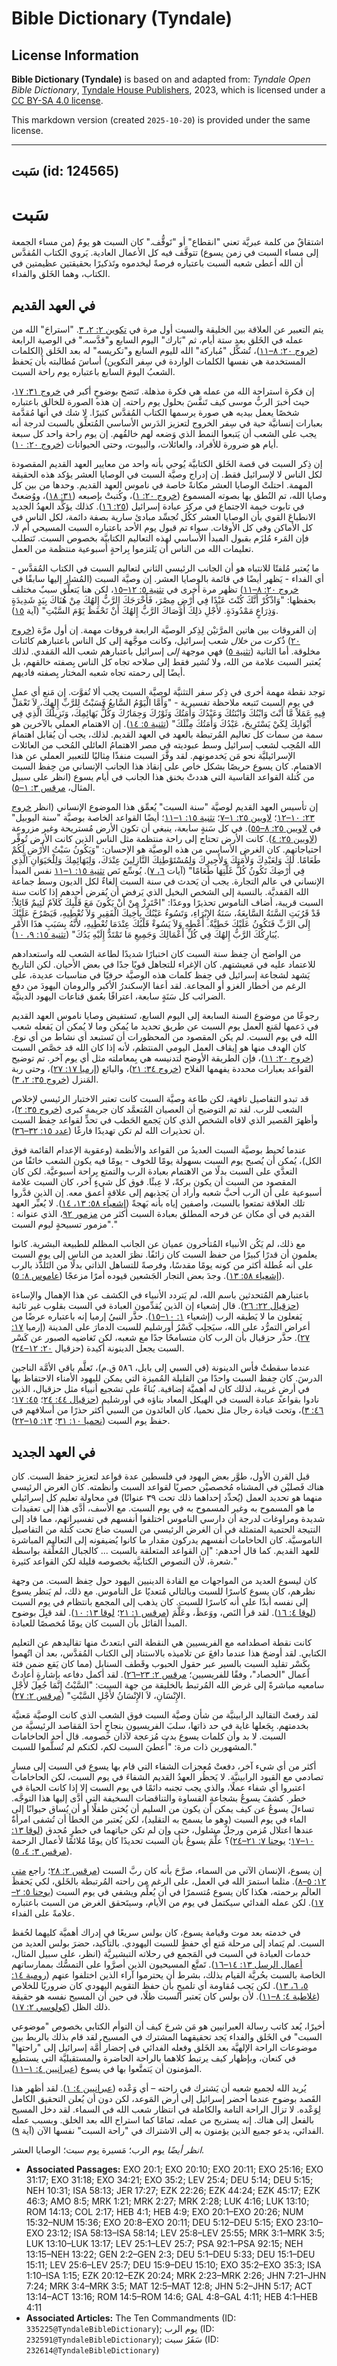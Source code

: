 # Bible Dictionary (Tyndale)

## License Information

**Bible Dictionary (Tyndale)** is based on and adapted from: _Tyndale Open Bible Dictionary_, [Tyndale House Publishers](https://tyndaleopenresources.com/), 2023, which is licensed under a [CC BY-SA 4.0 license](https://creativecommons.org/licenses/by-sa/4.0/legalcode.en).

This markdown version (created `2025-10-20`) is provided under the same license.



--------------------------------

## سَبت (id: 124565)

سَبت
====

اشتقاقٌ من كلمة عبريَّة تعني "انقطاع" أو "تَوقُّف." كان السبت هو يومٌ (من مساء الجمعة إلى مساء السبت في زمن يسوع) تتوقَّف فيه كل الأعمال العادية. يَروي الكتاب المُقدَّس أن الله أعطى شعبه السبت باعتباره فرصةً ليخدموه وتَذكيرًا بحقيقتين عظيمتين في الكتاب، وهما الخَلق والفداء.

في العهد القديم
---------------

يتم التعبير عن العلاقة بين الخليقة والسبت أول مرة في [تكوين ٢: ٢، ٣](https://ref.ly/Gen2:2-Gen2:3). "استراحَ" الله من عمله في الخَلق بعد ستة أيام، ثم "بَارك" اليوم السابع و"قدَّسه." في الوصية الرابعة ([خروج ٢٠: ٨–١١](https://ref.ly/Exod20:8-Exod20:11))، تُشكِّل "مُباركة" الله لليوم السابع و"تكريسه" له بعد الخَلق (الكلمات المستخدمة هي نفسها الكلمات الواردة في سِفر التكوين) أساسَ مُطالبته بأن يَحفظ الشعبُ اليومَ السابع باعتباره يوم راحة السبت.

إن فكرة استراحة الله من عمله هي فكرة مذهلة. تَتضح بوضوحٍ أكبر في [خروج ٣١: ١٧](https://ref.ly/Exod31:17)، حيث أخبرَ الربُّ موسى كيف تَنفَّسَ بحلول يوم راحته. إن هذه الصورة للخالق باعتباره شخصًا يعمل بيديه هي صورة يرسمها الكتاب المُقدَّس كثيرًا. لا شك في أنها مُقدَّمة بعبارات إنسانيَّة حية في سِفر الخروج لتعزيز الدَرس الأساسي المُتعلِّق بالسبت لدرجة أنه يجب على الشعب أن يَتبعوا النمط الذي وَضعه لهم خالقُهم. إن يوم راحة واحد كل سبعة أيام هو ضرورة للأفراد، والعائلات، والبيوت، وحتى الحيوانات ([خروج ٢٠: ١٠](https://ref.ly/Exod20:10)).

إن ذِكر السبت في قصة الخَلق الكتابيَّة يُوحي بأنه واحد من معايير العهد القديم المقصودة لكل الناس لا لإسرائيل فقط. إن إدراج وصيَّة السبت في الوصايا العشر يؤكد هذه الحقيقة المهمة. احتلتْ الوصايا العشر مكانةً خاصة في ناموس العهد القديم. وحدها من بين كل وصايا الله، تم النُطق بها بصوته المسموع ([خروج ٢٠: ١](https://ref.ly/Exod20:1))، وكُتبتْ بإصبعه ([٣١: ١٨](https://ref.ly/Exod31:18))، ووُضعتْ في تابوت خيمة الاجتماع في مركز عبادة إسرائيل ([٢٥: ١٦](https://ref.ly/Exod25:16)). كذلك يؤكِّد العهدُ الجديد الانطباعَ القوي بأن الوصايا العشر ككُل تُجسِّد مبادئ سارية بصفة دائمة، لكل الناس في كل الأماكن وفي كل الأوقات. سواء تم قبول يوم الأحد باعتباره السبت المسيحي أم لا، فإن المَرء مُلزَم بقبول المبدأ الأساسي لهذه التعاليم الكتابيَّة بخصوص السبت. تَتطلب تعليمات الله من الناس أن يَلتزموا بِراحةٍ أسبوعية منتظمة من العمل.

ما يُعتبر مُلفتًا للانتباه هو أن الجانب الرئيسي الثاني لتعاليم السبت في الكتاب المُقدَّس \- أي الفداء \- يَظهر أيضًا في قائمة بالوصايا العشر. إن وصيَّة السبت (المُشار إليها سابقًا في [خروج ٢٠: ٨–١١](https://ref.ly/Exod20:8-Exod20:11)) تظهر مرة أخرى في [تثنية ٥: ١٢–١٥](https://ref.ly/Deut5:12-Deut5:15)، لكن هنا يَتعلَّق سببٌ مختلف بحفظها: "وَاذْكُرْ أَنَّكَ كُنْتَ عَبْدًا فِي أَرْضِ مِصْرَ، فَأَخْرَجَكَ الرَّبُّ إِلهُكَ مِنْ هُنَاكَ بِيَدٍ شَدِيدَةٍ وَذِرَاعٍ مَمْدُودَةٍ. لأَجْلِ ذلِكَ أَوْصَاكَ الرَّبُّ إِلهُكَ أَنْ تَحْفَظَ يَوْمَ السَّبْتِ" (آية [١٥](https://ref.ly/Deut5:15)).

إن الفروقات بين هاتين المرَّتيْن لِذِكر الوصيَّة الرابعة فروقات مهمة. إن أول مرَّة ([خروج ٢٠](https://ref.ly/Exod20:1-Exod20:26)) ذُكرت *من خلال* شعب إسرائيل، وكانت موجَّهة إلى كل الناس باعتبارهم كائنات مخلوقة. أما الثانية ([تثنية ٥](https://ref.ly/Deut5:1-Deut5:33)) فهي موجهة *إلى* إسرائيل باعتبارهم شعب الله المَفدي. لذلك يُعتبر السبت علامة من الله، ولا تُشير فقط إلى صلاحه تجاه كل الناس بِصفته خالقهم، بل أيضًا إلى رحمته تجاه شعبه المختار بِصفته فاديهم.

توجد نقطة مهمة أخرى في ذِكر سفر التثنيَّة لوصيَّة السبت يجب ألا تُفوَّت. إن مَنع أي عمل في يوم السبت تَتبعه ملاحظة تفسيرية \- "وَأَمَّا الْيَوْمُ السَّابعُ فَسَبْتٌ لِلرَّبِّ إِلهِكَ، لاَ تَعْمَلْ فِيهِ عَمَلاً مَّا أَنْتَ وَابْنُكَ وَابْنَتُكَ وَعَبْدُكَ وَأَمَتُكَ وَثَوْرُكَ وَحِمَارُكَ وَكُلُّ بَهَائِمِكَ، وَنَزِيلُكَ الَّذِي فِي أَبْوَابِكَ لِكَيْ يَسْتَرِيحَ، عَبْدُكَ وَأَمَتُكَ مِثْلَكَ" ([تثنية ٥: ١٤](https://ref.ly/Deut5:14)). إن الاهتمام العملي بالآخرين هو سمة من سمات كل تعاليم المُرتبطة بالعهد في العهد القديم. لذلك، يجب أن يُقابل اهتمامَ الله المُحِب لشعب إسرائيل وسط عبوديته في مصر الاهتمامُ العائلي المُحب من العائلات الإسرائيليَّة نحو مَن يَخدمونهم. لقد وفَّرَ السبت منفذًا مِثاليًا للتعبير العملي عن هذا الاهتمام. كان يسوع حريصًا بشكل خاص على إنقاذ هذا الجانب الإنساني من حِفظ السبت من كُتلة القواعد القاسية التي هددتْ بخنق هذا الجانب في أيام يسوع (انظر على سبيل المثال، [مرقس ٣: ١–٥](https://ref.ly/Mark3:1-Mark3:5)).

إن تأسيس العهد القديم لوصيَّة "سنة السبت" يُعمِّق هذا الموضوع الإنساني (انظر [خروج ٢٣: ١٠–١٢](https://ref.ly/Exod23:10-Exod23:12)؛ [لاويين ٢٥: ١–٧](https://ref.ly/Lev25:1-Lev25:7)؛ [تثنية ١٥: ١–١١](https://ref.ly/Deut15:1-Deut15:11)؛ أيضًا القواعد الخاصة بوصيَّة "سنة اليوبيل" في [لاويين ٢٥: ٨–٥٥](https://ref.ly/Lev25:8-Lev25:55)). في كل سَنةٍ سابعة، ينبغي أن تكون الأرض مُستريحة وغير مزروعة ([لاويين ٢٥: ٤](https://ref.ly/Lev25:4)). كانت الأرض تحتاج إلى راحة منتظمة مثل الناس الذين كانت الأرض تُوفِّر احتياجاتهم. كان الغرض الأساسي من هذه الوصيَّة هو الإحسان: "وَيَكُونُ سَبْتُ الأَرْضِ لَكُمْ طَعَامًا. لَكَ وَلِعَبْدِكَ وَلأَمَتِكَ وَلأَجِيرِكَ وَلِمُسْتَوْطِنِكَ النَّازِلِينَ عِنْدَكَ، وَلِبَهَائِمِكَ وَلِلْحَيَوَانِ الَّذِي فِي أَرْضِكَ تَكُونُ كُلُّ غَلَّتِهَا طَعَامًا" (آيات [٦، ٧](https://ref.ly/Lev25:6-Lev25:7)). يُوسِّع نَص [تثنية ١٥: ١–١١](https://ref.ly/Deut15:1-Deut15:11) نفس المبدأ الإنساني في عالم التجارة. يجب أن يَحدث في سنة السبت إلغاءٌ لكل الديون وسط جماعة الله المَفديَّة. بالنسبة إلى الشخص البخيل الذي يَرفض أن يُقرض أحدهم إذا كانت سنة السبت قريبة، أضاف الناموس تحذيرًا ووعدًا: "احْتَرِزْ مِنْ أَنْ يَكُونَ مَعَ قَلْبِكَ كَلاَمٌ لَئِيمٌ قَائِلاً: قَدْ قَرُبَتِ السَّنَةُ السَّابِعَةُ، سَنَةُ الإِبْرَاءِ، وَتَسُوءُ عَيْنُكَ بِأَخِيكَ الْفَقِيرِ وَلاَ تُعْطِيهِ، فَيَصْرُخَ عَلَيْكَ إِلَى الرَّبِّ فَتَكُونُ عَلَيْكَ خَطِيَّةٌ. أَعْطِهِ وَلاَ يَسُوءْ قَلْبُكَ عِنْدَمَا تُعْطِيهِ، لأَنَّهُ بِسَبَبِ هذَا الأَمْرِ يُبَارِكُكَ الرَّبُّ إِلهُكَ فِي كُلِّ أَعْمَالِكَ وَجَمِيعِ مَا تَمْتَدُّ إِلَيْهِ يَدُكَ" ([تثنية ١٥: ٩، ١٠](https://ref.ly/Deut15:9-Deut15:10)).

من الواضح أن حِفظ سنة السبت كان اختبارًا شديدًا لطاعة الشعب لله واستعدادهم للاعتماد عليه في مَعيشتهم. كان الإغراء للتجاهل قويًا جدًا في بعض الأحيان. لكن التاريخ يَشهد لشجاعة إسرائيل في حِفظ كلمات هذه الوصيَّة حرفيًا في مناسبات عديدة، على الرغم من أخطار الغزو أو المجاعة. لقد أعفا الإسكندرُ الأكبر والرومان اليهودَ من دفع الضرائب كل سَنَةٍ سابعة، اعترافًا بعُمق قناعات اليهود الدينيَّة.

رجوعًا من موضوع السنة السابعة إلى اليوم السابع، تَستفيض وصايا ناموس العهد القديم في دَعمها لمَنع العمل يوم السبت عن طريق تحديد ما يُمكن وما لا يُمكن أن يَفعله شعب الله في يوم السبت. لم يكن المقصود من المحظورات أن تَستبعد أي نشاط من أي نوع. كان الهدف منها هو إيقاف العمل اليومي المنتظم، لأنه إذا كان الله قد خصَّص السبت ([خروج ٢٠: ١١](https://ref.ly/Exod20:11))، فإن الطريقة الأوضح لتدنيسه هي بِمعاملته مثل أي يوم آخر. تم توضيح القواعد بعبارات محددة يفهمها الفلاح ([خروج ٣٤: ٢١](https://ref.ly/Exod34:21))، والبائع ([إرميا ١٧: ٢٧](https://ref.ly/Jer17:27))، وحتى ربة المَنزل ([خروج ٣٥: ٢، ٣](https://ref.ly/Exod35:2-Exod35:3)).

قد تبدو التفاصيل تافهة، لكن طاعة وصيَّة السبت كانت تعتبر الاختبار الرئيسي لإخلاص الشعب للرب. لقد تم التوضيح أن العصيان المُتعمَّد كان جريمة كبرى ([خروج ٣٥: ٢](https://ref.ly/Exod35:2))، وأظهرَ المَصير الذي لاقاه الشخص الذي كان يَجمع الحَطب في تحدٍّ لقواعد حِفظ السبت أن تحذيرات الله لم تكن تهديدًا فارغًا ([عدد ١٥: ٣٢–٣٦](https://ref.ly/Num15:32-Num15:36)).

عندما تُحيط بوصيَّة السبت العديدُ من القواعد والأنظمة (وعقوبة الإعدام القائمة فوق الكل)، يُمكن أن يُصبح يوم السبت بسهولة يومًا للخوف \- يومًا فيه يكون الشعب خائفًا من التعدَّي على السبت بدلًا من الاهتمام بعبادة الرب والتمتع بِراحة أسبوعيَّة. لكن كان المقصود من السبت أن يكون بركةً، لا عِبئًا. فوق كل شيءٍ آخر، كان السبت علامة أسبوعية على أن الرب أحبَّ شعبه وأراد أن يَجذبهم إلى علاقةٍ أعمق معه. إن الذين قدَّروا تلك العلاقة تمتعوا بالسبت، واصفين إياه بأنه بَهجةً ([إشعياء ٥٨: ١٣، ١٤](https://ref.ly/Isa58:13-Isa58:14)). لا يُعبِّر العهد القديم في أي مكان عن فرحه المطلق بعبادة السبت أكثر من [مزمور ٩٢](https://ref.ly/Ps92:1-Ps92:15)، الذي عنوانه : "مزمور تسبيحةٍ ليوم السبت."

مع ذلك، لم يَكُن الأنبياء المُتأخرون عميان عن الجانب المظلم للطبيعة البشرية. كانوا يعلمون أن قدرًا كبيرًا من حفظ السبت كان زائفًا. نظرَ العديد من الناس إلى يوم السبت على أنه عُطلة أكثر من كونه يومًا مقدسًا، وفرصةً للتساهل الذاتي بدلًا من التَلذُّذ بالرب ([إشعياء ٥٨: ١٣](https://ref.ly/Isa58:13)). وجدَ بعض التجار الجَشعين قيوده أمرًا مزعجًا ([عاموس ٨: ٥](https://ref.ly/Amos8:5)).

باعتبارهم المُتحدثين باسم الله، لم يَتردد الأنبياء في الكشف عن هذا الإهمال والإساءة ([حزقيال ٢٢: ٢٦](https://ref.ly/Ezek22:26)). قال إشعياء إن الذين يُقدِّمون العبادة في السبت بقلوب غير تائبة يَفعلون ما لا يَطيقه الرب (إشعياء [١: ١٠–١٥](https://ref.ly/Isa1:10-Isa1:15)). حذَّر النبيُ إرميا إنه باعتباره عرضًا من أعراض التمرُّد على الله، سيَجلِب كَسْرُ أورشليم للسبت الدمارَ على المدينة (إرميا [١٧: ٢٧](https://ref.ly/Jer17:27)). حذَّر حزقيال بأن الرب كان متسامحًا جدًا مع شعبه، لكن تَغاضيه الصبور عن كَسْر السبت يجعل الدينونة أكيدة (حزقيال [٢٠: ١٢–٢٤](https://ref.ly/Ezek20:12-Ezek20:24)).

عندما سقطتْ فأس الدينونة (في السبي إلى بابل، ٥٨٦ ق.م)، تَعلَّم باقي الأمَّة الناجين الدرسَ. كان حِفظ السبت واحدًا من القليلة المُميزة التي يمكن لليهود الأمناء الاحتفاظ بها في أرضٍ غريبة، لذلك كان له أهميَّة إضافية. بُناءً على تشجيع أنبياء مثل حزقيال، الذين نادوا بقواعد عبادة السبت في الهيكل المعاد بناؤه في أورشليم ([حزقيال ٤٤: ٢٤](https://ref.ly/Ezek44:24)؛ [٤٥: ١٧](https://ref.ly/Ezek45:17)؛ [٤٦: ٣](https://ref.ly/Ezek46:3))، وتحت قيادة رجال مثل نحميا، كان العائدون من السبي أكثر حذرًا من أسلافهم في حفظ يوم السبت ([نحميا ١٠: ٣١](https://ref.ly/Neh10:31)؛ [١٣: ١٥–٢٢](https://ref.ly/Neh13:15-Neh13:22)).

في العهد الجديد
---------------

قبل القرن الأول، طوَّر بعض اليهود في فلسطين عدة قواعد لتعزيز حفظ السبت. كان هناك فَصليْن في المشناه مُخصصيْن حصريًا لقواعد السبت وأنظمته. كان الغرض الرئيسي منهما هو تحديد العمل (يُحدِّد إحداهما ذلك تحت ٣٩ عنوانًا) في محاولة تعليم كل إسرائيلي ما هو المسموح به وغير المسموح به في يوم السبت. مع الأسف، أدَّى هذا إلى تعقيدات شديدة ومراوغات لدرجة أن دارسي الناموس اختلفوا أنفسهم في تفسيراتهم، مما قاد إلى النتيجة الحتمية المتمثلة في أن الغرض الرئيسي من السبت ضاع تحت كُتلة من التفاصيل الناموسيَّة. كان الحاخامات أنفسهم يدركون مقدار ما كانوا يُضيفونه إلى التعاليم المباشرة للعهد القديم. كما قال أحدهم: "إن القواعد المتعلقة بالسبت ... كالجبال المُعلَّقة بواسطة شعرة، لأن النصوص الكتابيَّة بخصوصه قليلة لكن القواعد كثيرة."

كان ليسوع العديد من المواجهات مع القادة الدينيين اليهود حول حِفظ السبت. من وجهة نظرهم، كان يسوع كاسرًا للسبت وبالتالي مُتعديًا عل الناموس. مع ذلك، لم يَنظر يسوع إلى نفسه أبدًا على أنه كاسرًا للسبت. كان يذهب إلى المجمع بانتظام في يوم السبت ([لوقا ٤: ١٦](https://ref.ly/Luke4:16)). لقد قرأ النَص، ووَعظَ، وعَلَّمَ ([مرقس ١: ٢١](https://ref.ly/Mark1:21)؛ [لوقا ١٣: ١٠](https://ref.ly/Luke13:10)). لقد قبِلَ بوضوح المبدأ القائل بأن السبت كان يومًا مُخصصًا للعبادة.

كانت نقطة اصطدامه مع الفريسيين هي النقطة التي ابتعدتْ منها تقاليدهم عن التعليم الكتابي. لقد أوضحَ هذا عندما دافعَ عن تلاميذه بالاستناد إلى الكتاب المُقدَّس، بعد أن اتُهموا بِكَسْر تقليد السبت بالسير عبر حقول الحبوب وقَطف السنابل (مما كان يَقع ضمن فئة أعمال "الحصاد"، وفقًا للفريسيين؛ [مرقس ٢: ٢٣–٢٦](https://ref.ly/Mark2:23-Mark2:26)). لقد أكمل دفاعه بإشارةٍ أعادتْ سامعيه مباشرةً إلى غرض الله المُرتبط بالخليقة من جهة السبت: "السَّبْتُ إِنَّمَا جُعِلَ لأَجْلِ الإِنْسَانِ، لاَ الإِنْسَانُ لأَجْلِ السَّبْتِ" ([مرقس ٢: ٢٧](https://ref.ly/Mark2:27)).

لقد رفعتْ التقاليد الرابينيَّة من شأن وصيَّة السبت فوق الشعب الذي كانت الوصيَّة مَعنيَّة بخدمتهم. بِجَعلها غاية في حد ذاتها، سلبَ الفريسيون بنجاحٍ أحدَ المَقاصد الرئيسيَّة من السبت. لا بد وأن كلمات يسوع بدت مُزعجة لآذان خصومه. قال أحد الحاخامات المشهورين ذات مرة: "أُعطيَ السبت لكم، لكنكم لم تُسلَّموا للسبت."

أكثر من أي شيء آخر، دفعتْ مُعجزات الشفاء التي قام بها يسوع في السبت إلى مسارٍ تصادمي مع القيود الرابينيَّة. لا يَحظُر العهدُ القديم الشفاءَ في يوم السبت، لكن الحاخامات اعتبروا أي شفاء عملًا، والذي يجب تجنبه دائمًا في يوم السبت إلا إذا كانت الحياة في خطر. كشفَ يسوعُ بشجاعةٍ القساوة والتناقضات السخيفة التي أدَّى إليها هذا التوجَّه. تساءلَ يسوعُ عن كيف يمكن أن يكون من السليم أن يُختن طفلًا أو أن يُساق حيوانًا إلى الماء في يوم السبت (وهو ما يسمح به التقليد)، لكن يُعتبر من الخطأ أن تُشفى امرأةٌ عندها اعتلال مُزمن ورجلٌ مشلول، حتى وإن لم تكن حياتهما في خطرٍ مُحدق ([لوقا ١٣: ١٠–١٧](https://ref.ly/Luke13:10-Luke13:17)؛ [يوحنا ٧: ٢١–٢٤](https://ref.ly/John7:21-John7:24))؟ علَّمَ يسوعُ بأن السبت تحديدًا كان يومًا مُلائمًا لأعمال الرحمة ([مرقس ٣: ٤، ٥](https://ref.ly/Mark3:4-Mark3:5)).

إن يسوع، الإنسان الآتي من السماء، صرَّحَ بأنه كان ربَّ السبت ([مرقس ٢: ٢٨](https://ref.ly/Mark2:28)؛ راجع [متى ١٢: ٥–٨](https://ref.ly/Matt12:5-Matt12:8)). مثلما استمرَ الله في العمل، على الرغم من راحته المُرتبطة بالخَلق، لكي يَحفظَ العالَم برحمته، هكذا كان يسوع مُتسمرًا في أن يُعلِّم ويشفي في يوم السبت ([يوحنا ٥: ٢–١٧](https://ref.ly/John5:2-John5:17)). لكن عمله الفدائي سيكتمل في يوم من الأيام، وسيتَحقق الغرض من السبت باعتباره علامةً على الفداء.

في خدمته بعد موت وقيامة يسوع، كان بولس سريعًا في إدراك أهميَّة كليهما لحُفظ السبت. لم يَتماد إلى مرحلة مَنع أي حفظٍ للسبت اليهودي. بالتأكيد، حضرَ بولس العديد من خدمات العبادة في السبت في المَجمع في رحلاته التبشيريَّة (انظر، على سبيل المثال، [أعمال الرسل ١٣: ١٤–١٦](https://ref.ly/Acts13:14-Acts13:16)). تَمتَّع المسيحيون الذين أصرَّوا على التمسُّك بممارساتهم الخاصة بالسبت بحُريَّة القيام بذلك، بشرط أن يحترموا آراء الذين اختلفوا عنهم ([رومية ١٤: ٥، ٦، ١٣](https://ref.ly/Rom14:5-Rom14:6)). لكن يَجب مُقاومة أي تلميحٍ بأن حفظ التقويم اليهودي كان ضروريًا للخلاص ([غلاطية ٤: ٨–١١](https://ref.ly/Gal4:8-Gal4:11)). لأن بولس كان يَعتبر السبت ظلًا، في حين أن المسيح نفسه هو حقيقة ذلك الظل ([كولوسي ٢: ١٧](https://ref.ly/Col2:17)).

أخيرًا، يُعد كاتب رسالة العبرانيين هو مَن شرحَ كيف أن التوأم الكتابي بخصوص "موضوعي السبت" في الخَلق والفداء يَجد تحقيقهما المشترك في المسيح. لقد قام بذلك بالربط بين موضوعات الراحة الإلهيَّة بعد الخَلق وفعله الفدائي في إحضار أُمَّة إسرائيل إلى "راحتها" في كنعان، وبإظهار كيف يرتبط كلاهما بالراحة الحاضرة والمستقبليَّة التي يستطيع المؤمنون أن يَتمتَّعوا بها في يسوع ([عبرانيين ٤: ١–١١](https://ref.ly/Heb4:1-Heb4:11)).

يُريد الله لجميع شعبه أن يَشترك في راحته – أي وَعْده ([عبرانيين ٤: ١](https://ref.ly/Heb4:1)). لقد أظهر هذا القَصد بوضوح عندما أحضر إسرائيل إلى أرض المَوعد، لكن دون أن يُعلن التحقيق الكامل لِوَعْده. لا تزال الراحة التامة والكاملة في انتظار شعب الله في السماء. لقد دخل المسيح بالفعل إلى هناك. إنه يستريح من عمله، تمامًا كما استراح الله بعد الخلق. وبسبب عمله الفدائي، يدعو جميع الذين يؤمنون به إلى الاشتراك في "راحة السبت" نفسها الآن (آية [٩](https://ref.ly/Heb4:9)).

*انظر أيضًا* يوم الرب؛ مَسيرة يوم سبت؛ الوصايا العشر.

* **Associated Passages:** EXO 20:1; EXO 20:10; EXO 20:11; EXO 25:16; EXO 31:17; EXO 31:18; EXO 34:21; EXO 35:2; LEV 25:4; DEU 5:14; DEU 5:15; NEH 10:31; ISA 58:13; JER 17:27; EZK 22:26; EZK 44:24; EZK 45:17; EZK 46:3; AMO 8:5; MRK 1:21; MRK 2:27; MRK 2:28; LUK 4:16; LUK 13:10; ROM 14:13; COL 2:17; HEB 4:1; HEB 4:9; EXO 20:1–EXO 20:26; NUM 15:32–NUM 15:36; EXO 20:8–EXO 20:11; DEU 5:12–DEU 5:15; EXO 23:10–EXO 23:12; ISA 58:13–ISA 58:14; LEV 25:8–LEV 25:55; MRK 3:1–MRK 3:5; LUK 13:10–LUK 13:17; LEV 25:1–LEV 25:7; PSA 92:1–PSA 92:15; NEH 13:15–NEH 13:22; GEN 2:2–GEN 2:3; DEU 5:1–DEU 5:33; DEU 15:1–DEU 15:11; LEV 25:6–LEV 25:7; DEU 15:9–DEU 15:10; EXO 35:2–EXO 35:3; ISA 1:10–ISA 1:15; EZK 20:12–EZK 20:24; MRK 2:23–MRK 2:26; JHN 7:21–JHN 7:24; MRK 3:4–MRK 3:5; MAT 12:5–MAT 12:8; JHN 5:2–JHN 5:17; ACT 13:14–ACT 13:16; ROM 14:5–ROM 14:6; GAL 4:8–GAL 4:11; HEB 4:1–HEB 4:11
* **Associated Articles:** The Ten Commandments (ID: `335225@TyndaleBibleDictionary`); يوم الرب (ID: `232591@TyndaleBibleDictionary`); سَفَرُ سبت (ID: `232614@TyndaleBibleDictionary`)

